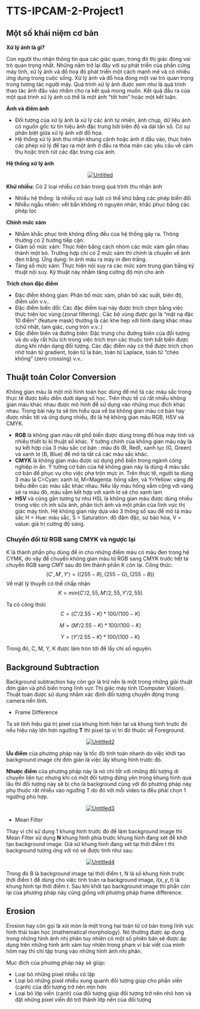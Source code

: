 # TTS-IPCAM-2-Project1
## Một số khái niệm cơ bản
**Xử lý ảnh là gì?**

Con người thu nhận thông tin qua các giác quan, trong đó thị giác đóng vai trò quan trọng nhất. Những năm trở lại đây với sự phát triển của phần cứng máy tính, xử lý ảnh và đồ hoạ đó phát triển một cách mạnh mẽ và có nhiều ứng dụng trong cuộc sống. Xử lý ảnh và đồ hoạ đóng một vai trò quan trọng trong tương tác người máy. Quá trình xử lý ảnh được xem như là quá trình thao tác ảnh đầu vào nhằm cho ra kết quả mong muốn. Kết quả đầu ra của một quá trình xử lý ảnh có thể là một ảnh “tốt hơn” hoặc một kết luận.

**Ảnh và điểm ảnh**

- Đối tượng của xử lý ảnh là xử lý các ảnh tự nhiên, ảnh chụp, dữ liệu ảnh có nguồn gốc từ tín hiệu ảnh đặc trưng bởi biên độ và dải tần số. Có sự phân biệt giữa xử lý ảnh với đồ họa.
- Hệ thống xử lý ảnh thu nhận khung cảnh hoặc ảnh ở đầu vào, thực hiện các phép xử lý để tạo ra một ảnh ở đầu ra thỏa mãn các yêu cầu về cảm thụ hoặc trích rút các đặc trưng của ảnh.

**Hệ thống xử lý ảnh**

<a href="https://ibb.co/qYVpv0B"><p style="text-align:center;"><img src="https://i.ibb.co/VY5TsHV/Untitled.png" alt="Untitled" border="0"></p></a>

**Khử nhiễu:** Có 2 loại nhiễu cơ bản trong quá trình thu nhận ảnh

- Nhiều hệ thống: là nhiễu có quy luật có thể khử bằng các phép biến đổi
- Nhiễu ngẫu nhiên: vết bẩn không rõ nguyên nhân, khắc phục bằng các phép lọc

**Chỉnh mức xám**

- Nhằm khắc phục tính không đồng đều của hệ thống gây ra. Thông thường có 2 hướng tiếp cận:
- Giảm số mức xám: Thực hiện bằng cách nhóm các mức xám gần nhau thành một bó. Trường hợp chỉ có 2 mức xám thì chính là chuyển về ảnh đen trắng. Ứng dụng: In ảnh màu ra máy in đen trắng.
- Tăng số mức xám: Thực hiện nội suy ra các mức xám trung gian bằng kỹ thuật nội suy. Kỹ thuật này nhằm tăng cường độ mịn cho ảnh

**Trích chon đặc điểm**

- Đặc điểm không gian: Phân bố mức xám, phân bố xác suất, biên độ, điểm uốn v.v.. 
- Đặc điểm biến đổi: Các đặc điểm loại này được trích chọn bằng việc thực hiện lọc vùng (zonal filtering). Các bộ vùng được gọi là “mặt nạ đặc 10 điểm” (feature mask) thường là các khe hẹp với hình dạng khác nhau (chữ nhật, tam giác, cung tròn v.v..) 
- Đặc điểm biên và đường biên: Đặc trưng cho đường biên của đối tượng và do vậy rất hữu ích trong việc trích trọn các thuộc tính bất biến được dùng khi nhận dạng đối tượng. Các đặc điểm này có thể được trích chọn nhờ toán tử gradient, toán tử la bàn, toán tử Laplace, toán tử “chéo không” (zero crossing) v.v.. 

## Thuật toán Color Conversion

Không gian màu là một mô hình toán học dùng để mô tả các màu sắc trong thực tế được biểu diễn dưới dạng số học. Trên thực tế có rất nhiều không gian màu khác nhau được mô hình để sử dụng vào những mục đích khác nhau. Trong bài này ta sẽ tìm hiểu qua về ba không gian màu cơ bản hay được nhắc tới và ứng dụng nhiều, đó là hệ không gian màu RGB, HSV và CMYK.
- **RGB** là không gian màu rất phổ biến được dùng trong đồ họa máy tính và nhiều thiết bị kĩ thuật số khác. Ý tưởng chính của không gian màu này là sự kết hợp của 3 màu sắc cơ bản : màu đỏ (R, Red), xanh lục (G, Green) và xanh lơ (B, Blue) để mô tả tất cả các màu sắc khác.
- **CMYK** là không gian màu được sử dụng phổ biến trong ngành công nghiệp in ấn. Ý tưởng cơ bản của hệ không gian này là dùng 4 màu sắc cơ bản để phục vụ cho việc pha trộn mực in. Trên thực tế, người ta dùng 3 màu là C=Cyan: xanh lơ, M=Magenta: hồng xẫm, và Y=Yellow: vàng để biểu diễn các màu sắc khác nhau. Nếu lấy màu hồng xẫm cộng với vàng sẽ ra màu đỏ, màu xẫm kết hợp với xanh lơ sẽ cho xanh lam 
- **HSV** và cũng gần tương tự như HSL là không gian màu được dùng nhiều trong việc ch ỉnh sữa ảnh, phân tích ảnh và một phần của lĩnh vực thị giác máy tính. Hệ không gian này dựa vào 3 thông số sau để mô tả màu sắc H = Hue: màu sắc, S = Saturation: độ đậm đặc, sự bảo hòa, V = value: giá trị cường độ sáng.

### Chuyển đổi từ RGB sang CMYK và ngược lại

K là thành phần phụ dùng để in cho những điểm màu có màu đen trong hệ CYMK, do vậy để chuyển không gian màu từ RGB sang CMYK trước hết ta chuyển RGB sang CMY sau đó tìm thành phần K còn lại.
Công thức: $$(C', M', Y') = ((255 - R), (255 - G), (255 - B)) $$
Về mặt lý thuyết có thể chấp nhận $$K = min (C'/2,55, M'/2,55, Y'/2,55) $$

Ta có công thức
$$C = (C'/2.55 - K) * 100 /(100 - K)$$

$$M = (M'/2.55 - K) * 100 /(100 - K)$$

$$Y = (Y'/2.55 - K) *100 /(100 - K)$$

Trong đó, C, M, Y, K được làm tròn tới để lấy chỉ số nguyên.

## Background Subtraction

Background subtraction hay còn gọi là trừ nền là một trong những giải thuật đơn giản và phổ biến trong lĩnh vực Thị giác máy tính (Computer Vision). Thuật toán được sử dụng nhằm xác định đối tượng chuyển động trong camera nền tĩnh.

- Frame Difference

Ta sẽ tính hiệu giá trị pixel của khung hình hiện tại và khung hình trước đó nếu hiệu này lớn hơn ngưỡng **T** thì pixel tại vị trí đó thuộc về Foreground.

<a href="https://imgbb.com/"><p style="text-align:center;"><img src="https://i.ibb.co/KN2FRng/Untitled2.png" alt="Untitled2" border="0"></p></a>

**Ưu điểm** của phương pháp này là tốc độ tính toán nhanh do việc khởi tạo background image chỉ đơn giản là việc lấy khung hình trước đó.

**Nhược điểm** của phương pháp này là nó chỉ tốt với những đối tượng di chuyển liên tục nhưng khi có một đối tượng đứng yên trong khung hình quá lâu thì đối tượng này sẽ bị cho là background cùng với đó phương pháp này phụ thuộc rất nhiều vào ngưỡng T do đó với mỗi video ta đều phải chọn 1 ngưỡng phù hợp.

<a href="https://imgbb.com/"><p style="text-align:center;"><img src="https://i.ibb.co/bjhbHvK/Untitled3.png" alt="Untitled3" border="0"></p></a>

- Mean Filter

Thay vì chỉ sử dụng 1 khung hình trước đó để làm background image thì Mean Filter sử dụng **N** khung hình phía trước khung hình đang xét để khởi tạo background image. Giả sử khung hình đang xét tại thời điểm t thì background tương ứng với nó sẽ được tính như sau:

<a href="https://imgbb.com/"><p style="text-align:center;"><img src="https://i.ibb.co/1XN9dk8/Untitled4.png" alt="Untitled4" border="0"></p></a>

Trong đó B là background image tại thời điểm t, N là số khung hình trước thời điểm t để dùng cho việc tính toán ra background image, $I(x, y, t)$ là khung hình tại thời điểm t. Sau khi khởi tạo background image thì phần còn lại của phương pháp này cũng giống với phương pháp frame difference.

## Erosion

Erosion hay còn gọi là xói mòn là một trong hai toán tử cơ bản trong lĩnh vực hình thái toán học (mathematical morphology). Nó thường được áp dụng trong những hình ảnh nhị phân tuy nhiên có một số phiên bản sẽ được áp dụng trên những hình ảnh xám tuy nhiên trong phạm vi bài viết của mình hôm nay thì chỉ tập trung vào những hình ảnh nhị phân.

Mục đích của phương pháp này sẽ giúp:
- Loại bỏ những pixel nhiễu cô lập
- Loại bỏ những pixel nhiễu xung quanh đối tượng giúp cho phần viền (cạnh) của đối tượng trở nên mịn hơn
- Loại bỏ lớp viền (cạnh) của đối tượng giúp đối tượng trở nên nhỏ hơn và đặt những pixel viền đó trở thành lớp nền của đối tượng




